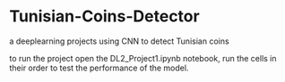 # Tunisian-Coins-Detector
a deeplearning projects using CNN to detect Tunisian coins

to run the project open the DL2_Project1.ipynb notebook, run the cells in their order to test the performance of the model.
